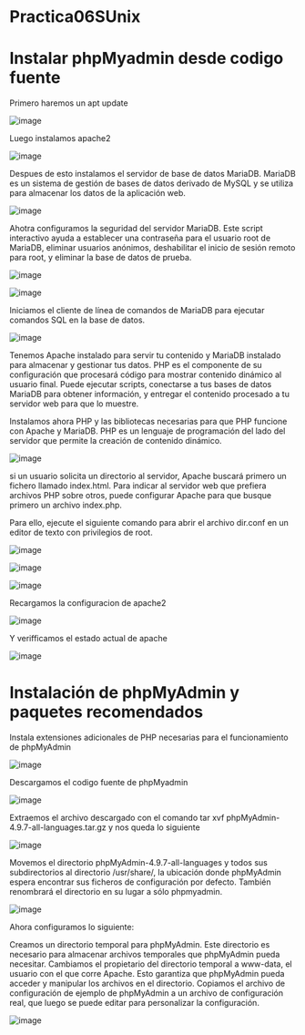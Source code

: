 # Practica06SUnix

# Instalar phpMyadmin desde codigo fuente

Primero haremos un apt update 

![image](https://github.com/user-attachments/assets/1249df67-bca9-4e34-89db-1957a9e23090)

Luego instalamos apache2

![image](https://github.com/user-attachments/assets/16718aee-165b-4a10-9677-1ec082fd75ad)

Despues de esto instalamos el servidor de base de datos MariaDB. MariaDB es un sistema de gestión de bases de datos derivado de MySQL y se utiliza para almacenar los datos de la aplicación web.

![image](https://github.com/user-attachments/assets/4bb81e4f-d9e7-4978-8d54-50db1f365335)

Ahotra configuramos la seguridad del servidor MariaDB. Este script interactivo ayuda a establecer una contraseña para el usuario root de MariaDB, eliminar usuarios anónimos, deshabilitar el inicio de sesión remoto para root, y eliminar la base de datos de prueba.

![image](https://github.com/user-attachments/assets/29cdd255-d5ac-4e46-9fea-976947bcab02)

![image](https://github.com/user-attachments/assets/65110f2c-d845-4e11-b145-2855dd288e42)


Iniciamos el cliente de línea de comandos de MariaDB para ejecutar comandos SQL en la base de datos.

![image](https://github.com/user-attachments/assets/baa05525-8b85-4724-b5cd-91901739e4d4)

Tenemos Apache instalado para servir tu contenido y MariaDB instalado para almacenar y gestionar tus datos. PHP es el componente de su configuración que procesará código para mostrar contenido dinámico al usuario final. Puede ejecutar scripts, conectarse a tus bases de datos MariaDB para obtener información, y entregar el contenido procesado a tu servidor web para que lo muestre.

Instalamos ahora  PHP y las bibliotecas necesarias para que PHP funcione con Apache y MariaDB. PHP es un lenguaje de programación del lado del servidor que permite la creación de contenido dinámico.

![image](https://github.com/user-attachments/assets/4737655d-bb72-4f3f-81dc-1bfced17b2d2)

si un usuario solicita un directorio al servidor, Apache buscará primero un fichero llamado index.html. Para indicar al servidor web que prefiera archivos PHP sobre otros, puede configurar Apache para que busque primero un archivo index.php.

Para ello, ejecute el siguiente comando para abrir el archivo dir.conf en un editor de texto con privilegios de root. 

![image](https://github.com/user-attachments/assets/e92d3a5c-9089-4d89-b15c-b1bd1d2dbe9f)


![image](https://github.com/user-attachments/assets/15976e58-99ce-48e4-a070-057c51a4cf46)

![image](https://github.com/user-attachments/assets/e8736462-bd81-41c2-9c61-2ab5c5979899)

Recargamos la configuracion de apache2 

![image](https://github.com/user-attachments/assets/ce995553-93aa-45c8-8aee-72e97e4eeef5)

Y verifficamos el estado actual de apache 

![image](https://github.com/user-attachments/assets/c5b87066-a387-4daa-b546-fede63a03e22)

# Instalación de phpMyAdmin y paquetes recomendados

Instala extensiones adicionales de PHP necesarias para el funcionamiento de phpMyAdmin

![image](https://github.com/user-attachments/assets/90a750b6-c040-4536-9300-ba50748b643f)

Descargamos el codigo fuente de phpMyadmin

![image](https://github.com/user-attachments/assets/303418dd-c9e5-43e9-b5b3-f503fea786a2)


Extraemos el archivo descargado con el comando tar xvf phpMyAdmin-4.9.7-all-languages.tar.gz y nos queda lo siguiente

![image](https://github.com/user-attachments/assets/edbd5cef-e95b-4413-8095-b890724f6a14)

Movemos el directorio phpMyAdmin-4.9.7-all-languages y todos sus subdirectorios al directorio /usr/share/, la ubicación donde phpMyAdmin espera encontrar sus ficheros de configuración por defecto. También renombrará el directorio en su lugar a sólo phpmyadmin.

![image](https://github.com/user-attachments/assets/b80f3ec0-4673-464e-8969-5e4287b25eb7)

Ahora configuramos lo siguiente:

Creamos un directorio temporal para phpMyAdmin. Este directorio es necesario para almacenar archivos temporales que phpMyAdmin pueda necesitar.
Cambiamos el propietario del directorio temporal a www-data, el usuario con el que corre Apache. Esto garantiza que phpMyAdmin pueda acceder y manipular los archivos en el directorio.
Copiamos el archivo de configuración de ejemplo de phpMyAdmin a un archivo de configuración real, que luego se puede editar para personalizar la configuración.

![image](https://github.com/user-attachments/assets/40f69e04-e5db-4371-85ae-24b11959db8a)




